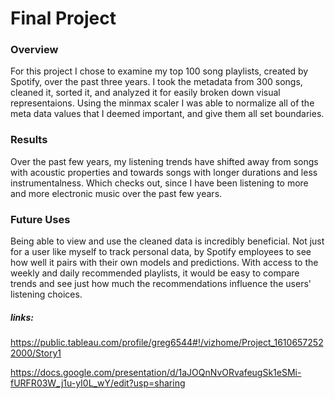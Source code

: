 # Final Project
### Overview

For this project I chose to examine my top 100 song playlists, created by Spotify, over the past three years. I took the metadata from 300 songs, cleaned it, sorted it, and analyzed it for easily broken down visual representaions.  Using the minmax scaler I was able to normalize all of the meta data values that I deemed important, and give them all set boundaries.

### Results

Over the past few years, my listening trends have shifted away from songs with acoustic properties and towards songs with longer durations and less instrumentalness.  Which checks out, since I have been listening to more and more electronic music over the past few years.

### Future Uses

Being able to view and use the cleaned data is incredibly beneficial. Not just for a user like myself to track personal data, by Spotify employees to see how well it pairs with their own models and predictions.  With access to the weekly and daily recommended playlists, it would be easy to compare trends and see just how much the recommendations influence the users' listening choices.






##### links:
https://public.tableau.com/profile/greg6544#!/vizhome/Project_16106572522000/Story1

https://docs.google.com/presentation/d/1aJOQnNvORvafeugSk1eSMi-fURFR03W_j1u-yI0L_wY/edit?usp=sharing
